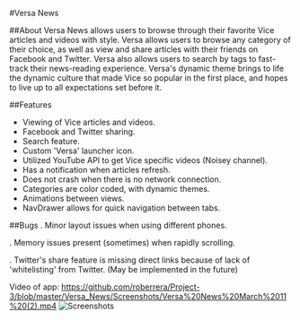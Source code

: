 #Versa News


##About
Versa News allows users to browse through their favorite Vice articles and videos with style. Versa allows users to browse any category of their choice, as well as view and share articles with their friends on Facebook and Twitter. Versa also allows users to search by tags to fast-track their news-reading experience. Versa's dynamic theme brings to life the dynamic culture that made Vice so popular in the first place, and hopes to live up to all expectations set before it.

##Features
- Viewing of Vice articles and videos.
- Facebook and Twitter sharing.
- Search feature.
- Custom 'Versa' launcher icon.
- Utilized YouTube API to get Vice specific videos (Noisey channel).
- Has a notification when articles refresh.
- Does not crash when there is no network connection.
- Categories are color coded, with dynamic themes.
- Animations between views.
- NavDrawer allows for quick navigation between tabs.




##Bugs
. Minor layout issues when using different phones. 

. Memory issues present (sometimes) when rapidly scrolling. 

. Twitter's share feature is missing direct links because of lack of 'whitelisting' from Twitter. (May be implemented in the future)

Video of app: https://github.com/roberrera/Project-3/blob/master/Versa_News/Screenshots/Versa%20News%20March%2011%20(2).mp4
![Screenshots](https://github.com/roberrera/Project-3/blob/master/Versa_News/Screenshots/device-2016-03-11-143559.png)

